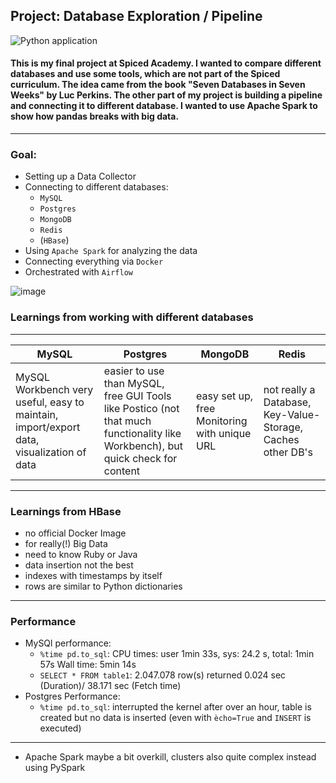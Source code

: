 ## Project: Database Exploration / Pipeline

![Python application](https://github.com/fe-bern/db_exploration/workflows/Python%20application/badge.svg)

#### This is my final project at Spiced Academy. I wanted to compare different databases and use some tools, which are not part of the Spiced curriculum. The idea came from the book "Seven Databases in Seven Weeks" by Luc Perkins. The other part of my project is building a pipeline and connecting it to different database. I wanted to use Apache Spark to show how pandas breaks with big data.
---
### Goal:
* Setting up a Data Collector
* Connecting to different databases:
  * `MySQL`
  * `Postgres`
  * `MongoDB`
  * `Redis`
  * (`HBase`)
* Using `Apache Spark` for analyzing the data
* Connecting everything via `Docker`
* Orchestrated with `Airflow`

![image](https://github.com/fe-bern/db_exploration/blob/master/img/architecture_new.png?raw=true)


### Learnings from working with different databases
----

|  MySQL |  Postgres | MongoDB  | Redis  |
|---|---|---|---|
| MySQL Workbench very useful, easy to maintain, import/export data, visualization of data | easier to use than MySQL, free GUI Tools like Postico (not that much functionality like Workbench), but quick check for content  | easy set up, free Monitoring with unique URL | not really a Database, Key-Value-Storage, Caches other DB's  |


---
### Learnings from HBase
* no official Docker Image
* for really(!) Big Data
* need to know Ruby or Java
* data insertion not the best
* indexes with timestamps by itself
* rows are similar to Python dictionaries

---
### Performance
* MySQl performance:
  * `%time pd.to_sql`: CPU times: user 1min 33s, sys: 24.2 s, total: 1min 57s Wall time: 5min 14s
  * `SELECT * FROM table1`: 2.047.078 row(s) returned	0.024 sec (Duration)/ 38.171 sec (Fetch time)
* Postgres Performance:
  * `%time pd.to_sql`: interrupted the kernel after over an hour, table is created but no data is inserted (even with `ècho=True` and `INSERT` is executed)

---
* Apache Spark maybe a bit overkill, clusters also quite complex instead using PySpark
